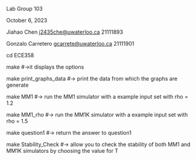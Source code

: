 Lab Group 103

October 6, 2023

Jiahao Chen j2435che@uwaterloo.ca 21111893

Gonzalo Carretero gcarrete@uwaterloo.ca 21111901

cd ECE358

make #->it displays the options

make print_graphs_data #-> print the data from which the graphs are generate

make MM1 #-> run the MM1 simulator with a example input set with rho = 1.2

make MM1_rho #-> run the MM1K simulator with a example input set with rho = 1.5

make question1 #-> return the answer to question1

make Stability_Check #-> allow you to check the stability of both MM1 and MM1K simulators by choosing the value for T
